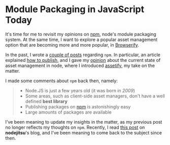 # Module Packaging in JavaScript Today #

It's time for me to revisit my opinions on [npm](https://npmjs.org "Node Packaged Modules"), node's module packaging system. At the same time, I want to explore a popular asset management option that are becoming more and more popular, in [Browserify](http://browserify.org/ "npm modules in the browser - Browserify").

In the past, I wrote a [couple of posts](/search/tagged/npm "Articles tagged npm") regarding `npm`. In particular, an article explained [how to publish](/2013/01/23/publishing-nodejs-packages-with-npm "Publishing NodeJS Packages with npm"), and I gave my [opinion](/2013/01/18/asset-management-in-node "Asset Management in Node") about the current state of asset management in node, where I introduced [assetify](https://github.com/bevacqua/node-assetify "assetify for Node on GitHub"), my take on the matter.

I made some comments about `npm` back then, namely:

> - Node.JS is just a few years old (it was born in _2009_)
> - Some areas, such as client-side asset managers, don't have a well defined **best library**
> - Publishing packages on [npm](https://npmjs.org/ "npmjs.org") is astonishingly easy
> - Large amounts of packages are available

I've been meaning to update my insights in the matter, as my previous post no longer reflects my thoughts on `npm`. Recently, I read [this post](http://blog.nodejitsu.com/npm-innovation-through-modularity "npm: innovation through modularity") on **nodejitsu**'s blog, and I've been meaning to come back to the subject since then.



